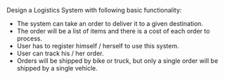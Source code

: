 Design a Logistics System with following basic functionality:

* The system can take an order to deliver it to a given destination.
* The order will be a list of items and there is a cost of each order to process.
* User has to register himself / herself to use this system.
* User can track his / her order.
* Orders will be shipped by bike or truck, but only a single order will be shipped by a single vehicle.
